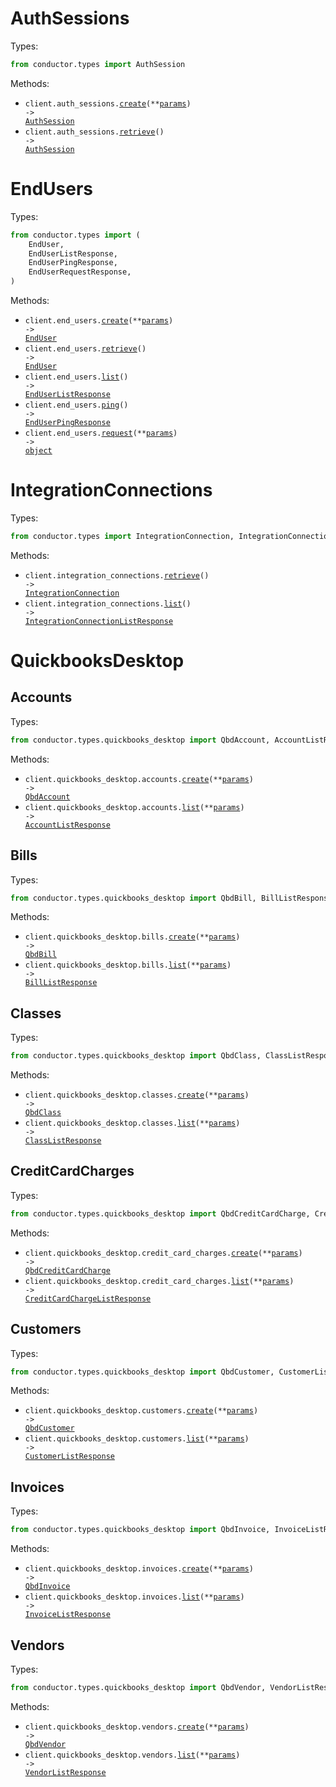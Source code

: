 # AuthSessions

Types:

```python
from conductor.types import AuthSession
```

Methods:

- <code title="post /auth-sessions">client.auth_sessions.<a href="./src/conductor/resources/auth_sessions.py">create</a>(\*\*<a href="src/conductor/types/auth_session_create_params.py">params</a>) -> <a href="./src/conductor/types/auth_session.py">AuthSession</a></code>
- <code title="get /auth-sessions/:id">client.auth_sessions.<a href="./src/conductor/resources/auth_sessions.py">retrieve</a>() -> <a href="./src/conductor/types/auth_session.py">AuthSession</a></code>

# EndUsers

Types:

```python
from conductor.types import (
    EndUser,
    EndUserListResponse,
    EndUserPingResponse,
    EndUserRequestResponse,
)
```

Methods:

- <code title="post /end-users">client.end_users.<a href="./src/conductor/resources/end_users.py">create</a>(\*\*<a href="src/conductor/types/end_user_create_params.py">params</a>) -> <a href="./src/conductor/types/end_user.py">EndUser</a></code>
- <code title="get /end-users/:id">client.end_users.<a href="./src/conductor/resources/end_users.py">retrieve</a>() -> <a href="./src/conductor/types/end_user.py">EndUser</a></code>
- <code title="get /end-users">client.end_users.<a href="./src/conductor/resources/end_users.py">list</a>() -> <a href="./src/conductor/types/end_user_list_response.py">EndUserListResponse</a></code>
- <code title="get /end-users/:id/ping/:integrationSlug">client.end_users.<a href="./src/conductor/resources/end_users.py">ping</a>() -> <a href="./src/conductor/types/end_user_ping_response.py">EndUserPingResponse</a></code>
- <code title="post /end-users/:id/request/:integrationSlug">client.end_users.<a href="./src/conductor/resources/end_users.py">request</a>(\*\*<a href="src/conductor/types/end_user_request_params.py">params</a>) -> <a href="./src/conductor/types/end_user_request_response.py">object</a></code>

# IntegrationConnections

Types:

```python
from conductor.types import IntegrationConnection, IntegrationConnectionListResponse
```

Methods:

- <code title="get /integration-connections/:id">client.integration_connections.<a href="./src/conductor/resources/integration_connections.py">retrieve</a>() -> <a href="./src/conductor/types/integration_connection.py">IntegrationConnection</a></code>
- <code title="get /integration-connections">client.integration_connections.<a href="./src/conductor/resources/integration_connections.py">list</a>() -> <a href="./src/conductor/types/integration_connection_list_response.py">IntegrationConnectionListResponse</a></code>

# QuickbooksDesktop

## Accounts

Types:

```python
from conductor.types.quickbooks_desktop import QbdAccount, AccountListResponse
```

Methods:

- <code title="post /quickbooks-desktop/accounts">client.quickbooks_desktop.accounts.<a href="./src/conductor/resources/quickbooks_desktop/accounts.py">create</a>(\*\*<a href="src/conductor/types/quickbooks_desktop/account_create_params.py">params</a>) -> <a href="./src/conductor/types/quickbooks_desktop/qbd_account.py">QbdAccount</a></code>
- <code title="get /quickbooks-desktop/accounts">client.quickbooks_desktop.accounts.<a href="./src/conductor/resources/quickbooks_desktop/accounts.py">list</a>(\*\*<a href="src/conductor/types/quickbooks_desktop/account_list_params.py">params</a>) -> <a href="./src/conductor/types/quickbooks_desktop/account_list_response.py">AccountListResponse</a></code>

## Bills

Types:

```python
from conductor.types.quickbooks_desktop import QbdBill, BillListResponse
```

Methods:

- <code title="post /quickbooks-desktop/bills">client.quickbooks_desktop.bills.<a href="./src/conductor/resources/quickbooks_desktop/bills.py">create</a>(\*\*<a href="src/conductor/types/quickbooks_desktop/bill_create_params.py">params</a>) -> <a href="./src/conductor/types/quickbooks_desktop/qbd_bill.py">QbdBill</a></code>
- <code title="get /quickbooks-desktop/bills">client.quickbooks_desktop.bills.<a href="./src/conductor/resources/quickbooks_desktop/bills.py">list</a>(\*\*<a href="src/conductor/types/quickbooks_desktop/bill_list_params.py">params</a>) -> <a href="./src/conductor/types/quickbooks_desktop/bill_list_response.py">BillListResponse</a></code>

## Classes

Types:

```python
from conductor.types.quickbooks_desktop import QbdClass, ClassListResponse
```

Methods:

- <code title="post /quickbooks-desktop/classes">client.quickbooks_desktop.classes.<a href="./src/conductor/resources/quickbooks_desktop/classes.py">create</a>(\*\*<a href="src/conductor/types/quickbooks_desktop/class_create_params.py">params</a>) -> <a href="./src/conductor/types/quickbooks_desktop/qbd_class.py">QbdClass</a></code>
- <code title="get /quickbooks-desktop/classes">client.quickbooks_desktop.classes.<a href="./src/conductor/resources/quickbooks_desktop/classes.py">list</a>(\*\*<a href="src/conductor/types/quickbooks_desktop/class_list_params.py">params</a>) -> <a href="./src/conductor/types/quickbooks_desktop/class_list_response.py">ClassListResponse</a></code>

## CreditCardCharges

Types:

```python
from conductor.types.quickbooks_desktop import QbdCreditCardCharge, CreditCardChargeListResponse
```

Methods:

- <code title="post /quickbooks-desktop/credit-card-charges">client.quickbooks_desktop.credit_card_charges.<a href="./src/conductor/resources/quickbooks_desktop/credit_card_charges.py">create</a>(\*\*<a href="src/conductor/types/quickbooks_desktop/credit_card_charge_create_params.py">params</a>) -> <a href="./src/conductor/types/quickbooks_desktop/qbd_credit_card_charge.py">QbdCreditCardCharge</a></code>
- <code title="get /quickbooks-desktop/credit-card-charges">client.quickbooks_desktop.credit_card_charges.<a href="./src/conductor/resources/quickbooks_desktop/credit_card_charges.py">list</a>(\*\*<a href="src/conductor/types/quickbooks_desktop/credit_card_charge_list_params.py">params</a>) -> <a href="./src/conductor/types/quickbooks_desktop/credit_card_charge_list_response.py">CreditCardChargeListResponse</a></code>

## Customers

Types:

```python
from conductor.types.quickbooks_desktop import QbdCustomer, CustomerListResponse
```

Methods:

- <code title="post /quickbooks-desktop/customers">client.quickbooks_desktop.customers.<a href="./src/conductor/resources/quickbooks_desktop/customers.py">create</a>(\*\*<a href="src/conductor/types/quickbooks_desktop/customer_create_params.py">params</a>) -> <a href="./src/conductor/types/quickbooks_desktop/qbd_customer.py">QbdCustomer</a></code>
- <code title="get /quickbooks-desktop/customers">client.quickbooks_desktop.customers.<a href="./src/conductor/resources/quickbooks_desktop/customers.py">list</a>(\*\*<a href="src/conductor/types/quickbooks_desktop/customer_list_params.py">params</a>) -> <a href="./src/conductor/types/quickbooks_desktop/customer_list_response.py">CustomerListResponse</a></code>

## Invoices

Types:

```python
from conductor.types.quickbooks_desktop import QbdInvoice, InvoiceListResponse
```

Methods:

- <code title="post /quickbooks-desktop/invoices">client.quickbooks_desktop.invoices.<a href="./src/conductor/resources/quickbooks_desktop/invoices.py">create</a>(\*\*<a href="src/conductor/types/quickbooks_desktop/invoice_create_params.py">params</a>) -> <a href="./src/conductor/types/quickbooks_desktop/qbd_invoice.py">QbdInvoice</a></code>
- <code title="get /quickbooks-desktop/invoices">client.quickbooks_desktop.invoices.<a href="./src/conductor/resources/quickbooks_desktop/invoices.py">list</a>(\*\*<a href="src/conductor/types/quickbooks_desktop/invoice_list_params.py">params</a>) -> <a href="./src/conductor/types/quickbooks_desktop/invoice_list_response.py">InvoiceListResponse</a></code>

## Vendors

Types:

```python
from conductor.types.quickbooks_desktop import QbdVendor, VendorListResponse
```

Methods:

- <code title="post /quickbooks-desktop/vendors">client.quickbooks_desktop.vendors.<a href="./src/conductor/resources/quickbooks_desktop/vendors.py">create</a>(\*\*<a href="src/conductor/types/quickbooks_desktop/vendor_create_params.py">params</a>) -> <a href="./src/conductor/types/quickbooks_desktop/qbd_vendor.py">QbdVendor</a></code>
- <code title="get /quickbooks-desktop/vendors">client.quickbooks_desktop.vendors.<a href="./src/conductor/resources/quickbooks_desktop/vendors.py">list</a>(\*\*<a href="src/conductor/types/quickbooks_desktop/vendor_list_params.py">params</a>) -> <a href="./src/conductor/types/quickbooks_desktop/vendor_list_response.py">VendorListResponse</a></code>
